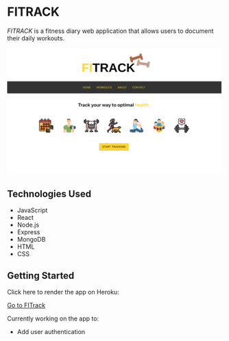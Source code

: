 # FITRACK

*FITRACK* is a fitness diary web application that allows users to document their daily workouts.  

<img src="public/fit-homepage.png" width="500">

## Technologies Used

- JavaScript
- React
- Node.js
- Express
- MongoDB
- HTML
- CSS

## Getting Started

Click here to render the app on Heroku:

[Go to FITrack](https://fitrk.herokuapp.com)


Currently working on the app to:

- Add user authentication



